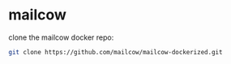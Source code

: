 # mailcow

clone the mailcow docker repo:
```bash
git clone https://github.com/mailcow/mailcow-dockerized.git
```

